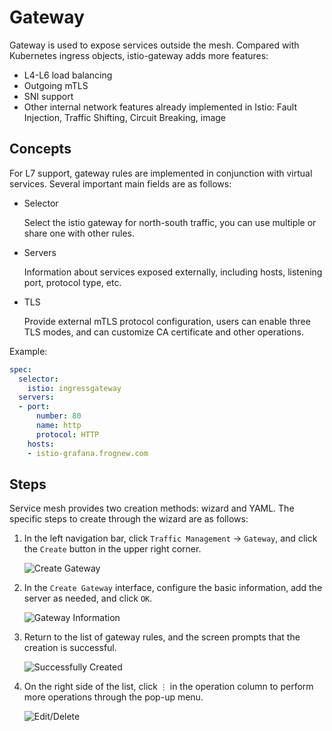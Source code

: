 # Gateway

Gateway is used to expose services outside the mesh. Compared with Kubernetes ingress objects, istio-gateway adds more features:

- L4-L6 load balancing
- Outgoing mTLS
- SNI support
- Other internal network features already implemented in Istio: Fault Injection, Traffic Shifting, Circuit Breaking, image

## Concepts

For L7 support, gateway rules are implemented in conjunction with virtual services. Several important main fields are as follows:

- Selector

    Select the istio gateway for north-south traffic, you can use multiple or share one with other rules.

- Servers

    Information about services exposed externally, including hosts, listening port, protocol type, etc.

- TLS

    Provide external mTLS protocol configuration, users can enable three TLS modes, and can customize CA certificate and other operations.

Example:

```yaml
spec:
  selector:
    istio: ingressgateway
  servers:
  - port:
      number: 80
      name: http
      protocol: HTTP
    hosts:
    - istio-grafana.frognew.com
```

## Steps

Service mesh provides two creation methods: wizard and YAML. The specific steps to create through the wizard are as follows:

1. In the left navigation bar, click `Traffic Management` -> `Gateway`, and click the `Create` button in the upper right corner.

    ![Create Gateway](https://docs.daocloud.io/daocloud-docs-images/docs/en/docs/mspider/user-guide/images/gateway01.png)

2. In the `Create Gateway` interface, configure the basic information, add the server as needed, and click `OK`.

    ![Gateway Information](https://docs.daocloud.io/daocloud-docs-images/docs/en/docs/mspider/user-guide/images/gateway02.png)

3. Return to the list of gateway rules, and the screen prompts that the creation is successful.

    ![Successfully Created](https://docs.daocloud.io/daocloud-docs-images/docs/en/docs/mspider/user-guide/images/gateway03.png)

4. On the right side of the list, click `⋮` in the operation column to perform more operations through the pop-up menu.

    ![Edit/Delete](https://docs.daocloud.io/daocloud-docs-images/docs/en/docs/mspider/user-guide/images/gateway04.png)

